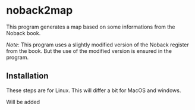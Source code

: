 # noback2map
This program generates a map based on some informations from the Noback book.

*Note*:
This program uses a slightly modified version of the Noback register from the book. But the use of the modified version is ensured in the program.

## Installation
These steps are for Linux. This will differ a bit for MacOS and windows.

Will be added
